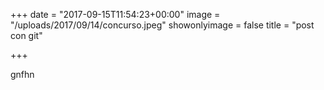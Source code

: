 +++
date = "2017-09-15T11:54:23+00:00"
image = "/uploads/2017/09/14/concurso.jpeg"
showonlyimage = false
title = "post con git"

+++


gnfhn